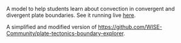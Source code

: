 A model to help students learn about convection in convergent and divergent plate boundaries.
See it running live [here](https://wise-community.github.io/plate-tectonics-convection-explorer/).

A simplified and modified version of https://github.com/WISE-Community/plate-tectonics-boundary-explorer.